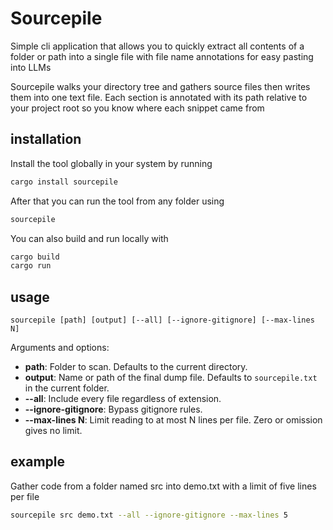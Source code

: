 # Sourcepile

Simple cli application that allows you to quickly extract all contents of a folder or path into a single file with file name annotations for easy pasting into LLMs

Sourcepile walks your directory tree and gathers source files then writes them into one text file. Each section is annotated with its path relative to your project root so you know where each snippet came from

## installation

Install the tool globally in your system by running

```bash
cargo install sourcepile
```

After that you can run the tool from any folder using

```bash
sourcepile
```

You can also build and run locally with

```bash
cargo build
cargo run
```

## usage

```
sourcepile [path] [output] [--all] [--ignore-gitignore] [--max-lines N]
```

Arguments and options:

- **path**: Folder to scan. Defaults to the current directory.
- **output**: Name or path of the final dump file. Defaults to `sourcepile.txt` in the current folder.
- **--all**: Include every file regardless of extension.
- **--ignore-gitignore**: Bypass gitignore rules.
- **--max-lines N**: Limit reading to at most N lines per file. Zero or omission gives no limit.

## example

Gather code from a folder named src into demo.txt with a limit of five lines per file

```bash
sourcepile src demo.txt --all --ignore-gitignore --max-lines 5
```
